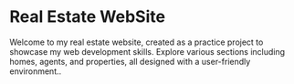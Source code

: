 # Real Estate WebSite
 Welcome to my real estate website, created as a practice project to showcase my web development skills. Explore various sections including homes, agents, and properties, all designed with a user-friendly environment..
